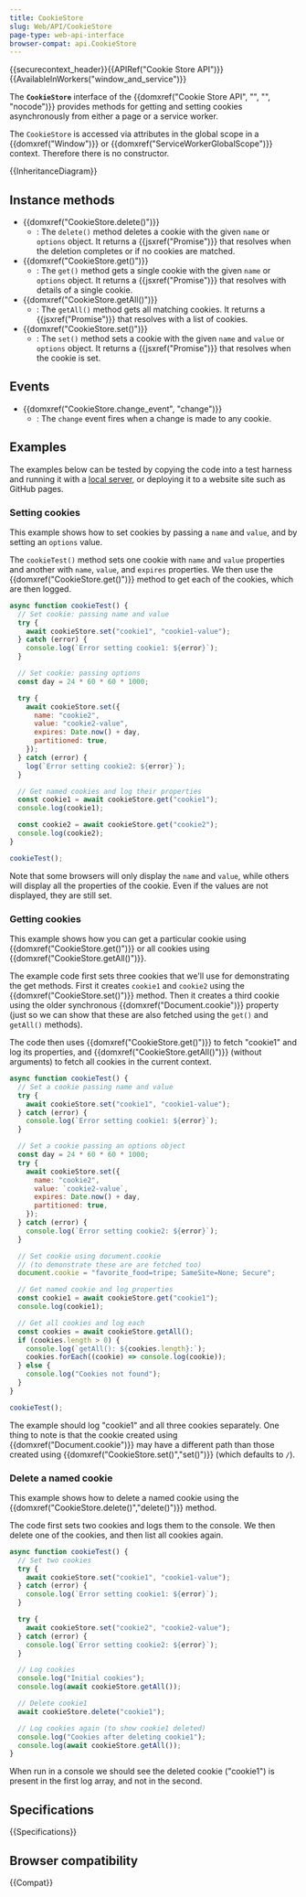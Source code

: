 ```yaml
---
title: CookieStore
slug: Web/API/CookieStore
page-type: web-api-interface
browser-compat: api.CookieStore
---
```


{{securecontext_header}}{{APIRef("Cookie Store API")}}{{AvailableInWorkers("window_and_service")}}

The **`CookieStore`** interface of the {{domxref("Cookie Store API", "", "", "nocode")}} provides methods for getting and setting cookies asynchronously from either a page or a service worker.

The `CookieStore` is accessed via attributes in the global scope in a {{domxref("Window")}} or {{domxref("ServiceWorkerGlobalScope")}} context. Therefore there is no constructor.

{{InheritanceDiagram}}

## Instance methods

- {{domxref("CookieStore.delete()")}}
  - : The `delete()` method deletes a cookie with the given `name` or `options` object.
    It returns a {{jsxref("Promise")}} that resolves when the deletion completes or if no cookies are matched.
- {{domxref("CookieStore.get()")}}
  - : The `get()` method gets a single cookie with the given `name` or `options` object.
    It returns a {{jsxref("Promise")}} that resolves with details of a single cookie.
- {{domxref("CookieStore.getAll()")}}
  - : The `getAll()` method gets all matching cookies.
    It returns a {{jsxref("Promise")}} that resolves with a list of cookies.
- {{domxref("CookieStore.set()")}}
  - : The `set()` method sets a cookie with the given `name` and `value` or `options` object.
    It returns a {{jsxref("Promise")}} that resolves when the cookie is set.

## Events

- {{domxref("CookieStore.change_event", "change")}}
  - : The `change` event fires when a change is made to any cookie.

## Examples

The examples below can be tested by copying the code into a test harness and running it with a [local server](/en-US/docs/Learn_web_development/Howto/Tools_and_setup/set_up_a_local_testing_server), or deploying it to a website site such as GitHub pages.

<!-- The examples don't work as live examples in MDN environment (due to unknown errors) -->

### Setting cookies

This example shows how to set cookies by passing a `name` and `value`, and by setting an `options` value.

The `cookieTest()` method sets one cookie with `name` and `value` properties and another with `name`, `value`, and `expires` properties.
We then use the {{domxref("CookieStore.get()")}} method to get each of the cookies, which are then logged.

```js
async function cookieTest() {
  // Set cookie: passing name and value
  try {
    await cookieStore.set("cookie1", "cookie1-value");
  } catch (error) {
    console.log(`Error setting cookie1: ${error}`);
  }

  // Set cookie: passing options
  const day = 24 * 60 * 60 * 1000;

  try {
    await cookieStore.set({
      name: "cookie2",
      value: "cookie2-value",
      expires: Date.now() + day,
      partitioned: true,
    });
  } catch (error) {
    log(`Error setting cookie2: ${error}`);
  }

  // Get named cookies and log their properties
  const cookie1 = await cookieStore.get("cookie1");
  console.log(cookie1);

  const cookie2 = await cookieStore.get("cookie2");
  console.log(cookie2);
}

cookieTest();
```

Note that some browsers will only display the `name` and `value`, while others will display all the properties of the cookie.
Even if the values are not displayed, they are still set.

### Getting cookies

This example shows how you can get a particular cookie using {{domxref("CookieStore.get()")}} or all cookies using {{domxref("CookieStore.getAll()")}}.

The example code first sets three cookies that we'll use for demonstrating the get methods.
First it creates `cookie1` and `cookie2` using the {{domxref("CookieStore.set()")}} method.
Then it creates a third cookie using the older synchronous {{domxref("Document.cookie")}} property (just so we can show that these are also fetched using the `get()` and `getAll()` methods).

The code then uses {{domxref("CookieStore.get()")}} to fetch "cookie1" and log its properties, and {{domxref("CookieStore.getAll()")}} (without arguments) to fetch all cookies in the current context.

```js
async function cookieTest() {
  // Set a cookie passing name and value
  try {
    await cookieStore.set("cookie1", "cookie1-value");
  } catch (error) {
    console.log(`Error setting cookie1: ${error}`);
  }

  // Set a cookie passing an options object
  const day = 24 * 60 * 60 * 1000;
  try {
    await cookieStore.set({
      name: "cookie2",
      value: `cookie2-value`,
      expires: Date.now() + day,
      partitioned: true,
    });
  } catch (error) {
    console.log(`Error setting cookie2: ${error}`);
  }

  // Set cookie using document.cookie
  // (to demonstrate these are are fetched too)
  document.cookie = "favorite_food=tripe; SameSite=None; Secure";

  // Get named cookie and log properties
  const cookie1 = await cookieStore.get("cookie1");
  console.log(cookie1);

  // Get all cookies and log each
  const cookies = await cookieStore.getAll();
  if (cookies.length > 0) {
    console.log(`getAll(): ${cookies.length}:`);
    cookies.forEach((cookie) => console.log(cookie));
  } else {
    console.log("Cookies not found");
  }
}

cookieTest();
```

The example should log "cookie1" and all three cookies separately.
One thing to note is that the cookie created using {{domxref("Document.cookie")}} may have a different path than those created using {{domxref("CookieStore.set()","set()")}} (which defaults to `/`).

### Delete a named cookie

This example shows how to delete a named cookie using the {{domxref("CookieStore.delete()","delete()")}} method.

The code first sets two cookies and logs them to the console.
We then delete one of the cookies, and then list all cookies again.

```js
async function cookieTest() {
  // Set two cookies
  try {
    await cookieStore.set("cookie1", "cookie1-value");
  } catch (error) {
    console.log(`Error setting cookie1: ${error}`);
  }

  try {
    await cookieStore.set("cookie2", "cookie2-value");
  } catch (error) {
    console.log(`Error setting cookie2: ${error}`);
  }

  // Log cookies
  console.log("Initial cookies");
  console.log(await cookieStore.getAll());

  // Delete cookie1
  await cookieStore.delete("cookie1");

  // Log cookies again (to show cookie1 deleted)
  console.log("Cookies after deleting cookie1");
  console.log(await cookieStore.getAll());
}
```

When run in a console we should see the deleted cookie ("cookie1") is present in the first log array, and not in the second.

## Specifications

{{Specifications}}

## Browser compatibility

{{Compat}}

